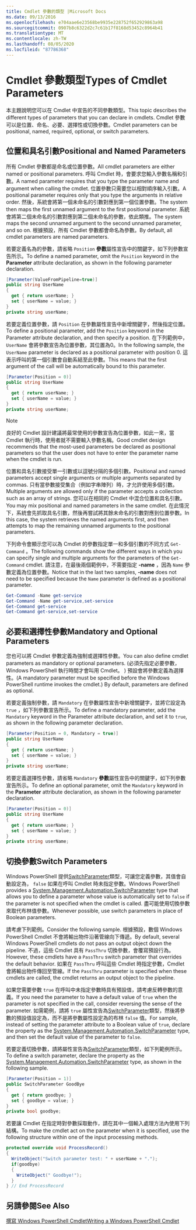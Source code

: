 ```yaml
---
title: Cmdlet 參數的類型 |Microsoft Docs
ms.date: 09/13/2016
ms.openlocfilehash: e704aae6e23568be9935e228752f652929863a98
ms.sourcegitcommit: 0907b8c6322d2c7c61b17f8168d53452c8964b41
ms.translationtype: MT
ms.contentlocale: zh-TW
ms.lasthandoff: 08/05/2020
ms.locfileid: "87786368"
---
```

# <a name="types-of-cmdlet-parameters"></a><span data-ttu-id="ea595-102">Cmdlet 參數類型</span><span class="sxs-lookup"><span data-stu-id="ea595-102">Types of Cmdlet Parameters</span></span>

<span data-ttu-id="ea595-103">本主題說明您可以在 Cmdlet 中宣告的不同參數類型。</span><span class="sxs-lookup"><span data-stu-id="ea595-103">This topic describes the different types of parameters that you can declare in cmdlets.</span></span> <span data-ttu-id="ea595-104">Cmdlet 參數可以是位置、命名、必要、選擇性或切換參數。</span><span class="sxs-lookup"><span data-stu-id="ea595-104">Cmdlet parameters can be positional, named, required, optional, or switch parameters.</span></span>

## <a name="positional-and-named-parameters"></a><span data-ttu-id="ea595-105">位置和具名引數</span><span class="sxs-lookup"><span data-stu-id="ea595-105">Positional and Named Parameters</span></span>

<span data-ttu-id="ea595-106">所有 Cmdlet 參數都是命名或位置參數。</span><span class="sxs-lookup"><span data-stu-id="ea595-106">All cmdlet parameters are either named or positional parameters.</span></span> <span data-ttu-id="ea595-107">呼叫 Cmdlet 時，會要求您輸入參數名稱和引數。</span><span class="sxs-lookup"><span data-stu-id="ea595-107">A named parameter requires that you type the parameter name and argument when calling the cmdlet.</span></span> <span data-ttu-id="ea595-108">位置參數只需要您以相對順序輸入引數。</span><span class="sxs-lookup"><span data-stu-id="ea595-108">A positional parameter requires only that you type the arguments in relative order.</span></span> <span data-ttu-id="ea595-109">然後，系統會將第一個未命名的引數對應到第一個位置參數。</span><span class="sxs-lookup"><span data-stu-id="ea595-109">The system then maps the first unnamed argument to the first positional parameter.</span></span> <span data-ttu-id="ea595-110">系統會將第二個未命名的引數對應到第二個未命名的參數，依此類推。</span><span class="sxs-lookup"><span data-stu-id="ea595-110">The system maps the second unnamed argument to the second unnamed parameter, and so on.</span></span> <span data-ttu-id="ea595-111">根據預設，所有 Cmdlet 參數都會命名為參數。</span><span class="sxs-lookup"><span data-stu-id="ea595-111">By default, all cmdlet parameters are named parameters.</span></span>

<span data-ttu-id="ea595-112">若要定義名為的參數，請省略 `Position` **參數**屬性宣告中的關鍵字，如下列參數宣告所示。</span><span class="sxs-lookup"><span data-stu-id="ea595-112">To define a named parameter, omit the `Position` keyword in the **Parameter** attribute declaration, as shown in the following parameter declaration.</span></span>

```csharp
[Parameter(ValueFromPipeline=true)]
public string UserName
{
  get { return userName; }
  set { userName = value; }
}
private string userName;
```

<span data-ttu-id="ea595-113">若要定義位置參數，請 `Position` 在參數屬性宣告中新增關鍵字，然後指定位置。</span><span class="sxs-lookup"><span data-stu-id="ea595-113">To define a positional parameter, add the `Position` keyword in the Parameter attribute declaration, and then specify a position.</span></span> <span data-ttu-id="ea595-114">在下列範例中， `UserName` 會將參數宣告為位置參數，其位置為0。</span><span class="sxs-lookup"><span data-stu-id="ea595-114">In the following sample, the `UserName` parameter is declared as a positional parameter with position 0.</span></span> <span data-ttu-id="ea595-115">這表示呼叫的第一個引數會自動系結至此參數。</span><span class="sxs-lookup"><span data-stu-id="ea595-115">This means that the first argument of the call will be automatically bound to this parameter.</span></span>

```csharp
[Parameter(Position = 0)]
public string UserName
{
  get { return userName; }
  set { userName = value; }
}
private string userName;
```

> [!NOTE]
> <span data-ttu-id="ea595-116">良好的 Cmdlet 設計建議將最常使用的參數宣告為位置參數，如此一來，當 Cmdlet 執行時，使用者就不需要輸入參數名稱。</span><span class="sxs-lookup"><span data-stu-id="ea595-116">Good cmdlet design recommends that the most-used parameters be declared as positional parameters so that the user does not have to enter the parameter name when the cmdlet is run.</span></span>

<span data-ttu-id="ea595-117">位置和具名引數接受單一引數或以逗號分隔的多個引數。</span><span class="sxs-lookup"><span data-stu-id="ea595-117">Positional and named parameters accept single arguments or multiple arguments separated by commas.</span></span> <span data-ttu-id="ea595-118">只有當參數接受集合（例如字串陣列）時，才允許使用多個引數。</span><span class="sxs-lookup"><span data-stu-id="ea595-118">Multiple arguments are allowed only if the parameter accepts a collection such as an array of strings.</span></span> <span data-ttu-id="ea595-119">您可以在相同的 Cmdlet 中混合位置和具名引數。</span><span class="sxs-lookup"><span data-stu-id="ea595-119">You may mix positional and named parameters in the same cmdlet.</span></span> <span data-ttu-id="ea595-120">在此情況下，系統會先抓取具名引數，然後再嘗試將其餘未命名的引數對應到位置參數。</span><span class="sxs-lookup"><span data-stu-id="ea595-120">In this case, the system retrieves the named arguments first, and then attempts to map the remaining unnamed arguments to the positional parameters.</span></span>

<span data-ttu-id="ea595-121">下列命令會顯示您可以為 Cmdlet 的參數指定單一和多個引數的不同方式 `Get-Command` 。</span><span class="sxs-lookup"><span data-stu-id="ea595-121">The following commands show the different ways in which you can specify single and multiple arguments for the parameters of the `Get-Command` cmdlet.</span></span> <span data-ttu-id="ea595-122">請注意，在最後兩個範例中，不需要指定 **-name** ，因為 `Name` 參數定義為位置參數。</span><span class="sxs-lookup"><span data-stu-id="ea595-122">Notice that in the last two samples, **-name** does not need to be specified because the `Name` parameter is defined as a positional parameter.</span></span>

```powershell
Get-Command -Name get-service
Get-Command -Name get-service,set-service
Get-Command get-service
Get-Command get-service,set-service
```

## <a name="mandatory-and-optional-parameters"></a><span data-ttu-id="ea595-123">必要和選擇性參數</span><span class="sxs-lookup"><span data-stu-id="ea595-123">Mandatory and Optional Parameters</span></span>

<span data-ttu-id="ea595-124">您也可以將 Cmdlet 參數定義為強制或選擇性參數。</span><span class="sxs-lookup"><span data-stu-id="ea595-124">You can also define cmdlet parameters as mandatory or optional parameters.</span></span> <span data-ttu-id="ea595-125"> (必須先指定必要參數，Windows PowerShell 執行時間才會叫用 Cmdlet。 ) 預設會將參數定義為選擇性。</span><span class="sxs-lookup"><span data-stu-id="ea595-125">(A mandatory parameter must be specified before the Windows PowerShell runtime invokes the cmdlet.)  By default, parameters are defined as optional.</span></span>

<span data-ttu-id="ea595-126">若要定義強制參數，請 `Mandatory` 在參數屬性宣告中新增關鍵字，並將它設定為 `true` ，如下列參數宣告所示。</span><span class="sxs-lookup"><span data-stu-id="ea595-126">To define a mandatory parameter, add the `Mandatory` keyword in the Parameter attribute declaration, and set it to `true`, as shown in the following parameter declaration.</span></span>

```csharp
[Parameter(Position = 0, Mandatory = true)]
public string UserName
{
  get { return userName; }
  set { userName = value; }
}
private string userName;
```

<span data-ttu-id="ea595-127">若要定義選擇性參數，請省略 `Mandatory` **參數**屬性宣告中的關鍵字，如下列參數宣告所示。</span><span class="sxs-lookup"><span data-stu-id="ea595-127">To define an optional parameter, omit the `Mandatory` keyword in the **Parameter** attribute declaration, as shown in the following parameter declaration.</span></span>

```csharp
[Parameter(Position = 0)]
public string UserName
{
  get { return userName; }
  set { userName = value; }
}
private string userName;
```

## <a name="switch-parameters"></a><span data-ttu-id="ea595-128">切換參數</span><span class="sxs-lookup"><span data-stu-id="ea595-128">Switch Parameters</span></span>

<span data-ttu-id="ea595-129">Windows PowerShell 提供[SwitchParameter](/dotnet/api/System.Management.Automation.SwitchParameter)類型，可讓您定義參數，其值會自動設定為， `false` 如果在呼叫 Cmdlet 時未指定參數。</span><span class="sxs-lookup"><span data-stu-id="ea595-129">Windows PowerShell provides a [System.Management.Automation.SwitchParameter](/dotnet/api/System.Management.Automation.SwitchParameter) type that allows you to define a parameter whose value is automatically set to `false` if the parameter is not specified when the cmdlet is called.</span></span> <span data-ttu-id="ea595-130">盡可能使用切換參數來取代布林值參數。</span><span class="sxs-lookup"><span data-stu-id="ea595-130">Whenever possible, use switch parameters in place of Boolean parameters.</span></span>

<span data-ttu-id="ea595-131">請考慮下列範例。</span><span class="sxs-lookup"><span data-stu-id="ea595-131">Consider the following sample.</span></span> <span data-ttu-id="ea595-132">根據預設，數個 Windows PowerShell Cmdlet 不會將輸出物件沿著管線向下傳遞。</span><span class="sxs-lookup"><span data-stu-id="ea595-132">By default, several Windows PowerShell cmdlets do not pass an output object down the pipeline.</span></span> <span data-ttu-id="ea595-133">不過，這些 Cmdlet 具有 `PassThru` 切換參數，會覆寫預設行為。</span><span class="sxs-lookup"><span data-stu-id="ea595-133">However, these cmdlets have a `PassThru` switch parameter that overrides the default behavior.</span></span> <span data-ttu-id="ea595-134">如果在 `PassThru` 呼叫這些 Cmdlet 時指定參數，Cmdlet 會將輸出物件傳回至管線。</span><span class="sxs-lookup"><span data-stu-id="ea595-134">If the `PassThru` parameter is specified when these cmdlets are called, the cmdlet returns an output object to the pipeline.</span></span>

<span data-ttu-id="ea595-135">如果您需要參數 `true` 在呼叫中未指定參數時具有預設值，請考慮反轉參數的意義。</span><span class="sxs-lookup"><span data-stu-id="ea595-135">If you need the parameter to have a default value of `true` when the parameter is not specified in the call, consider reversing the sense of the parameter.</span></span> <span data-ttu-id="ea595-136">如需範例，請將 `true` 屬性宣告為[SwitchParameter](/dotnet/api/System.Management.Automation.SwitchParameter)類型，然後將參數的預設值設定為，而不是將參數屬性設定為的布林 `false` 值。</span><span class="sxs-lookup"><span data-stu-id="ea595-136">For sample, instead of setting the parameter attribute to a Boolean value of `true`, declare the property as the [System.Management.Automation.SwitchParameter](/dotnet/api/System.Management.Automation.SwitchParameter) type, and then set the default value of the parameter to `false`.</span></span>

<span data-ttu-id="ea595-137">若要定義切換參數，請將屬性宣告為[SwitchParameter](/dotnet/api/System.Management.Automation.SwitchParameter)類型，如下列範例所示。</span><span class="sxs-lookup"><span data-stu-id="ea595-137">To define a switch parameter, declare the property as the [System.Management.Automation.SwitchParameter](/dotnet/api/System.Management.Automation.SwitchParameter) type, as shown in the following sample.</span></span>

```csharp
[Parameter(Position = 1)]
public SwitchParameter GoodBye
{
  get { return goodbye; }
  set { goodbye = value; }
}
private bool goodbye;
```

<span data-ttu-id="ea595-138">若要讓 Cmdlet 在指定時對參數採取動作，請在其中一個輸入處理方法內使用下列結構。</span><span class="sxs-lookup"><span data-stu-id="ea595-138">To make the cmdlet act on the parameter when it is specified, use the following structure within one of the input processing methods.</span></span>

```csharp
protected override void ProcessRecord()
{
  WriteObject("Switch parameter test: " + userName + ".");
  if(goodbye)
  {
    WriteObject(" Goodbye!");
  }
} // End ProcessRecord
```

## <a name="see-also"></a><span data-ttu-id="ea595-139">另請參閱</span><span class="sxs-lookup"><span data-stu-id="ea595-139">See Also</span></span>

[<span data-ttu-id="ea595-140">撰寫 Windows PowerShell Cmdlet</span><span class="sxs-lookup"><span data-stu-id="ea595-140">Writing a Windows PowerShell Cmdlet</span></span>](./writing-a-windows-powershell-cmdlet.md)
